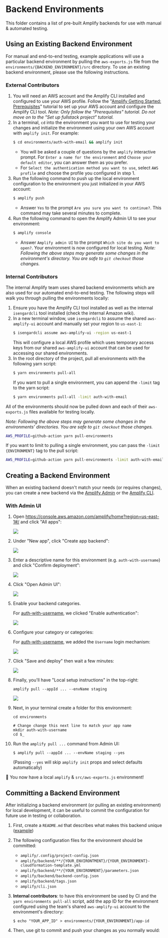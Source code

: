 # Backend Environments

This folder contains a list of pre-built Amplify backends for use with manual & automated testing.

## Using an Existing Backend Environment

For manual and end-to-end testing, example applications will use a particular backend environment by pulling the `aws-exports.js` file from the `environments/{BACKEND_ENVIRONMENT}/src` directory. To use an existing backend environment, please use the following instructions.

### External Contributors

1. You will need an AWS account and the Amplify CLI installed and configured to use your AWS profile. Follow the "[Amplify Getting Started: Prerequisites](https://docs.amplify.aws/start/getting-started/installation/q/integration/js)" tutorial to set up your AWS account and configure the Amplify CLI tool. _Note: Only follow the "Prerequisites" tutorial. Do not move on to the "Set up fullstack project" tutorial._
1. In a terminal, `cd` into the environment you want to use for testing your changes and initialize the environment using your own AWS account with `amplify init`. For example:
   ```sh
   $ cd environments/auth-with-email && amplify init
   ```
   - You will be asked a couple of questions by the `amplify` interactive prompt. For `Enter a name for the environment` and `Choose your default editor`, you can answer them as you prefer.
   - For `Select the authentication method you want to use`, select `AWS profile` and choose the profile you configured in step 1.
1. Run the following command to push up the local environment configuration to the environment you just initialized in your AWS account:
   ```sh
   $ amplify push
   ```
   - Answer `Yes` to the prompt `Are you sure you want to continue?`. This command may take several minutes to complete.
1. Run the following command to open the Amplify Admin UI to see your environment:
   ```sh
   $ amplify console
   ```
   - Answer `Amplify admin UI` to the prompt `Which site do you want to open?`. Your environment is now configured for local testing.
     _Note: Following the above steps may generate some changes in the environment's directory. You are safe to `git checkout` those changes._

### Internal Contributors

The internal Amplify team uses shared backend environments which are also used for our automated end-to-end testing. The following steps will walk you through pulling the environments locally:

1. Ensure you have the Amplify CLI tool installed as well as the internal `isengardcli` tool installed (check the internal Amazon wiki).
1. In a new terminal window, use `isengardcli` to assume the shared `aws-amplify-ui` account and manually set your region to `us-east-1`:
   ```sh
   $ isengardcli assume aws-amplify-ui -region us-east-1
   ```
   This will configure a local AWS profile which uses temporary access keys from our shared `aws-amplify-ui` account that can be used for accessing our shared environments.
1. In the root directory of the project, pull all environments with the following yarn script:
   ```sh
   $ yarn environments pull-all
   ```
   If you want to pull a single environment, you can append the `-limit` tag to the yarn script:
   ```sh
   $ yarn environments pull-all -limit auth-with-email
   ```

All of the environments should now be pulled down and each of their `aws-exports.js` files available for testing locally.

_Note: Following the above steps may generate some changes in the environments' directories. You are safe to `git checkout` those changes._

```sh
AWS_PROFILE=github-action yarn pull-environments
```

If you want to limit to pulling a single environment, you can pass the `-limit {ENVIRONMENT}` tag to the pull script:

```sh
AWS_PROFILE=github-action yarn pull-environments -limit auth-with-email
```

## Creating a Backend Environment

When an existing backend doesn't match your needs (or requires changes), you can create a new backend via the [Amplify Admin](https://console.aws.amazon.com/amplify/home?region=us-east-1#/) or the [Amplify CLI](https://docs.amplify.aws/cli).

### With Admin UI

1. Open https://console.aws.amazon.com/amplify/home?region=us-east-1#/ and click "All apps":

   ![](screenshot.1.png)

1. Under "New app", click "Create app backend":

   ![](screenshot.2.png)

1. Enter a descriptive name for this environment (e.g. `auth-with-username`) and click "Confirm deployment":

   ![](screenshot.3.png)

1. Click "Open Admin UI":

   ![](screenshot.4.png)

1. Enable your backend categories.

   For [auth-with-username](auth-with-username), we clicked "Enable authentication":

   ![](screenshot.5.png)

1. Configure your category or categories:

   For [auth-with-username](auth-with-username), we added the `Username` login mechanism:

   ![](auth-with-username/screenshot.png)

1. Click "Save and deploy" then wait a few minutes:

   ![](screenshot.6.png)

1. Finally, you'll have "Local setup instructions" in the top-right:

   ```shell
   amplify pull --appId ... --envName staging
   ```

   ![](screenshot.7.png)

1. Next, in your terminal create a folder for this environment:

   ```shell
   cd environments

   # Change change this next line to match your app name
   mkdir auth-with-username
   cd $_
   ```

1. Run the `amplify pull ...` command from Admin UI:

   ```shell
   $ amplify pull --appId ... --envName staging --yes
   ```

   (Passing `--yes` will skip `amplify init` props and select defaults automatically)

🎉 You now have a local `amplify` & `src/aws-exports.js` environment!

## Committing a Backend Environment

After initializing a backend environment (or pulling an existing environment) for local development, it can be useful to commit the configuration for future use in testing or collaboration.

1. First, create a `README.md` that describes what makes this backend unique ([example](auth-with-username/README.md))
1. The following configuration files for the environment should be committed:

   - `amplify/.config/project-config.json`
   - `amplify/backend/**/{YOUR_ENVIRONTMENT}/{YOUR_ENVIRONMENT}-cloudformation-template.yml`
   - `amplify/backend/**/{YOUR_ENVIRONMENT}/parameters.json`
   - `amplify/backend/backend-config.json`
   - `amplify/backend/tags.json`
   - `amplify/cli.json`

1. **Internal contributors**: to have this environment be used by CI and the `yarn environments pull-all` script, add the app ID for the environment configured using the team's shared `aws-amplify-ui` account to the environment's directory:

   ```shell
   $ echo "YOUR_APP_ID" > environments/{YOUR_ENVIRONMENT}/app-id
   ```

1. Then, use git to commit and push your changes as you normally would:
